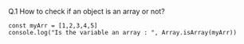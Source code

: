  Q.1 How to check if an object is an array or not?

 ```JS
const myArr = [1,2,3,4,5]
console.log("Is the variable an array : ", Array.isArray(myArr))
 ```